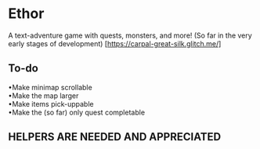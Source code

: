 # Ethor
A text-adventure game with quests, monsters, and more!
(So far in the very early stages of development)
[https://carpal-great-silk.glitch.me/]
## To-do
•Make minimap scrollable  
•Make the map larger  
•Make items pick-uppable  
•Make the (so far) only quest completable   
## HELPERS ARE NEEDED AND APPRECIATED
